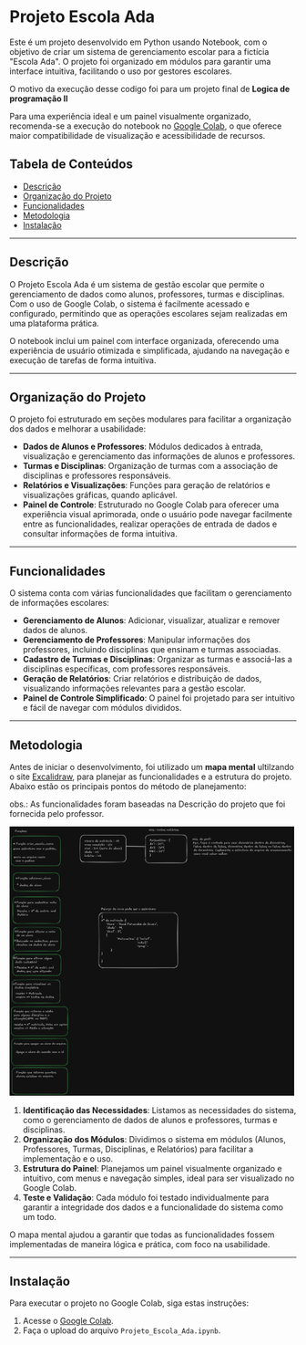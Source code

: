# Projeto Escola Ada

Este é um projeto desenvolvido em Python usando Notebook, com o objetivo de criar um sistema de gerenciamento escolar para a fictícia "Escola Ada". O projeto foi organizado em módulos para garantir uma interface intuitiva, facilitando o uso por gestores escolares.

O motivo da execução desse codigo foi para um projeto final de **Logica de programação II**

Para uma experiência ideal e um painel visualmente organizado, recomenda-se a execução do notebook no [Google Colab](https://colab.research.google.com/), o que oferece maior compatibilidade de visualização e acessibilidade de recursos.

## Tabela de Conteúdos
- [Descrição](#descrição)
- [Organização do Projeto](#organização-do-projeto)
- [Funcionalidades](#funcionalidades)
- [Metodologia](#metodologia)
- [Instalação](#instalação)


---

## Descrição

O Projeto Escola Ada é um sistema de gestão escolar que permite o gerenciamento de dados como alunos, professores, turmas e disciplinas. Com o uso de Google Colab, o sistema é facilmente acessado e configurado, permitindo que as operações escolares sejam realizadas em uma plataforma prática.

O notebook inclui um painel com interface organizada, oferecendo uma experiência de usuário otimizada e simplificada, ajudando na navegação e execução de tarefas de forma intuitiva.

---

## Organização do Projeto

O projeto foi estruturado em seções modulares para facilitar a organização dos dados e melhorar a usabilidade:

- **Dados de Alunos e Professores**: Módulos dedicados à entrada, visualização e gerenciamento das informações de alunos e professores.
- **Turmas e Disciplinas**: Organização de turmas com a associação de disciplinas e professores responsáveis.
- **Relatórios e Visualizações**: Funções para geração de relatórios e visualizações gráficas, quando aplicável.
- **Painel de Controle**: Estruturado no Google Colab para oferecer uma experiência visual aprimorada, onde o usuário pode navegar facilmente entre as funcionalidades, realizar operações de entrada de dados e consultar informações de forma intuitiva.

---

## Funcionalidades

O sistema conta com várias funcionalidades que facilitam o gerenciamento de informações escolares:

- **Gerenciamento de Alunos**: Adicionar, visualizar, atualizar e remover dados de alunos.
- **Gerenciamento de Professores**: Manipular informações dos professores, incluindo disciplinas que ensinam e turmas associadas.
- **Cadastro de Turmas e Disciplinas**: Organizar as turmas e associá-las a disciplinas específicas, com professores responsáveis.
- **Geração de Relatórios**: Criar relatórios  e distribuição de dados, visualizando informações relevantes para a gestão escolar.
- **Painel de Controle Simplificado**: O painel foi projetado para ser intuitivo e fácil de navegar com módulos divididos.

---

## Metodologia

Antes de iniciar o desenvolvimento, foi utilizado um **mapa mental** ultilzando o site [Excalidraw](https://excalidraw.com/), para planejar as funcionalidades e a estrutura do projeto.  Abaixo estão os principais pontos do método de planejamento:

obs.: As funcionalidades foram baseadas na Descrição do projeto que foi fornecida pelo professor.

<img src="MapaMental.png" width="500">

1. **Identificação das Necessidades**: Listamos as necessidades do sistema, como o gerenciamento de dados de alunos e professores, turmas e disciplinas.
2. **Organização dos Módulos**: Dividimos o sistema em módulos (Alunos, Professores, Turmas, Disciplinas, e Relatórios) para facilitar a implementação e o uso.
3. **Estrutura do Painel**: Planejamos um painel visualmente organizado e intuitivo, com menus e navegação simples, ideal para ser visualizado no Google Colab.
4. **Teste e Validação**: Cada módulo foi testado individualmente para garantir a integridade dos dados e a funcionalidade do sistema como um todo.

O mapa mental ajudou a garantir que todas as funcionalidades fossem implementadas de maneira lógica e prática, com foco na usabilidade.

---

## Instalação

Para executar o projeto no Google Colab, siga estas instruções:

1. Acesse o [Google Colab](https://colab.research.google.com/).
2. Faça o upload do arquivo `Projeto_Escola_Ada.ipynb`.
